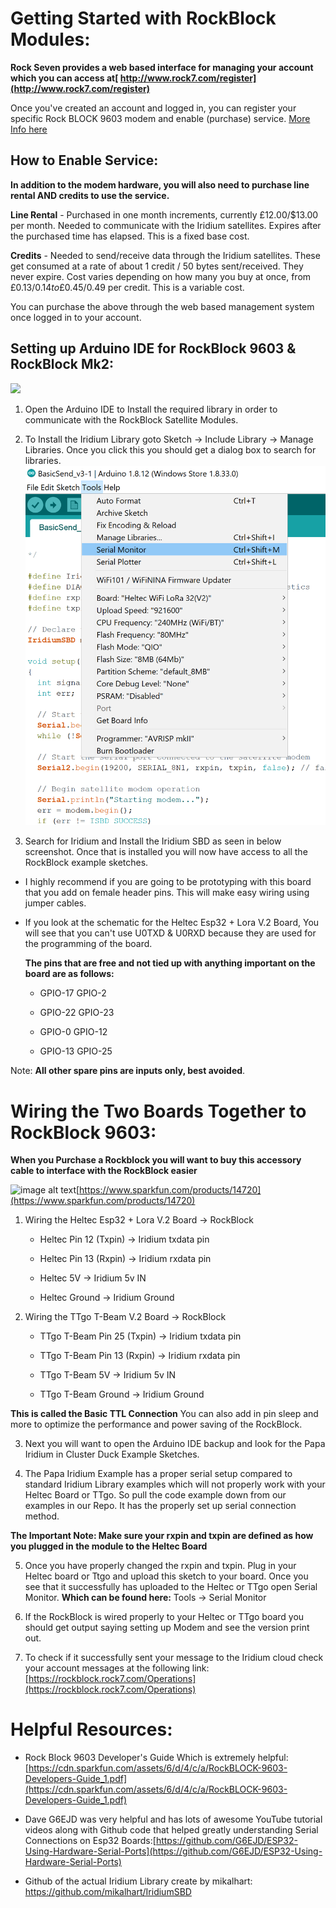 # Getting Started with RockBlock Modules: 
**Rock Seven provides a web based interface for managing your account which you can access at[ http://www.rock7.com/register](http://www.rock7.com/register)**

Once you've created an account and logged in, you can register your specific Rock BLOCK 9603 modem and enable (purchase) service. [More Info here](https://docs.rockblock.rock7.com/docs/rockblock-management-system)

## How to Enable Service:
**In addition to the modem hardware, you will also need to purchase line rental AND credits to use the service.**

**Line Rental** - Purchased in one month increments, currently £12.00/$13.00 per month. Needed to communicate with the Iridium satellites. Expires after the purchased time has elapsed. This is a fixed base cost.

**Credits** - Needed to send/receive data through the Iridium satellites. These get consumed at a rate of about 1 credit / 50 bytes sent/received. They never expire. Cost varies depending on how many you buy at once, from £0.13/$0.14 to £0.45/$0.49 per credit. This is a variable cost.

You can purchase the above through the web based management system once logged in to your account.

## Setting up Arduino IDE for RockBlock 9603 & RockBlock Mk2:
![](/doc/assets/images/Rockblock_Library.jpg)

1. Open the Arduino IDE to Install the required library in order to communicate with the RockBlock Satellite Modules. 

2. To Install the Iridium Library goto Sketch → Include Library → Manage Libraries. Once you click this you should get a dialog box to search for libraries.  
![](/doc/assets/images/Rockblock_SerialMON.png)
3.  Search for Iridium and Install the Iridium SBD as seen in below screenshot. Once that is installed you will now have access to all the RockBlock example sketches.

* I highly recommend if you are going to be prototyping with this board that you add on female header pins. This will make easy wiring using jumper cables. 

* If you look at the schematic for the Heltec Esp32 + Lora V.2 Board, You will see that you can't use U0TXD & U0RXD because they are used for the programming of the board.

    **The pins that are free and not tied up with anything important on the board are as follows:**
    * GPIO-17  GPIO-2

    * GPIO-22  GPIO-23

    * GPIO-0    GPIO-12

    * GPIO-13  GPIO-25    

Note: **All other spare pins are inputs only, best avoided**.

# Wiring the Two Boards Together to RockBlock 9603:

**When you Purchase a Rockblock you will want to buy this accessory cable to interface with the RockBlock easier**

![image alt text](image_1.png)[https://www.sparkfun.com/products/14720](https://www.sparkfun.com/products/14720)

1. Wiring the Heltec Esp32 + Lora V.2 Board → RockBlock

    * Heltec Pin 12 (Txpin) →  Iridium txdata pin
    
    * Heltec Pin 13 (Rxpin) → Iridium rxdata pin

    * Heltec 5V  → Iridium 5v IN

    * Heltec Ground → Iridium Ground

2. Wiring the TTgo T-Beam V.2 Board → RockBlock

    * TTgo T-Beam Pin 25 (Txpin) →  Iridium txdata pin

    * TTgo T-Beam Pin 13 (Rxpin) → Iridium rxdata pin

    * TTgo T-Beam 5V  → Iridium 5v IN

    * TTgo T-Beam Ground → Iridium Ground

**This is called the Basic TTL Connection**  You can also add in pin sleep and more to optimize the performance and power saving of the RockBlock.

3. Next you will want to open the Arduino IDE backup and look for the Papa Iridium in  Cluster Duck Example Sketches.  

4. The Papa Iridium Example has a proper serial setup compared to standard Iridium Library examples which will not properly work with your Heltec Board or TTgo. So pull the code example down from our examples in our Repo. It has the properly set up serial connection method. 

**The Important Note: Make sure your rxpin and txpin are defined as how you plugged in the module to the Heltec Board** 

5. Once you have properly changed the rxpin and txpin. Plug in your Heltec board or Ttgo and upload this sketch to your board. Once you see that it successfully has uploaded to the Heltec or TTgo open Serial Monitor. **Which can be found here:** Tools → Serial Monitor

6. If the RockBlock is wired properly to your Heltec or TTgo board you should get output saying setting up Modem and see the version print out. 

7. To check if it successfully  sent your message to the Iridium cloud check your account messages at the following link: [https://rockblock.rock7.com/Operations](https://rockblock.rock7.com/Operations)

# Helpful Resources:

* Rock Block 9603 Developer's Guide Which is extremely helpful: [https://cdn.sparkfun.com/assets/6/d/4/c/a/RockBLOCK-9603-Developers-Guide_1.pdf](https://cdn.sparkfun.com/assets/6/d/4/c/a/RockBLOCK-9603-Developers-Guide_1.pdf)

* Dave G6EJD was very helpful and has lots of awesome YouTube tutorial videos along with Github code that helped greatly understanding Serial Connections on Esp32 Boards:[https://github.com/G6EJD/ESP32-Using-Hardware-Serial-Ports](https://github.com/G6EJD/ESP32-Using-Hardware-Serial-Ports)

* Github of the actual Iridium Library create by mikalhart: [https://github.com/mikalhart/IridiumSBD ](https://github.com/mikalhart/IridiumSBD)
